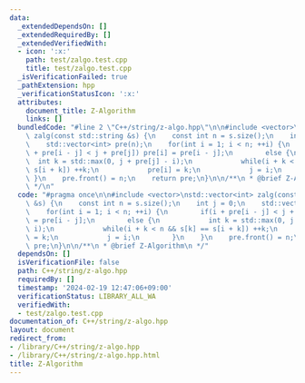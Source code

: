 ```yaml
---
data:
  _extendedDependsOn: []
  _extendedRequiredBy: []
  _extendedVerifiedWith:
  - icon: ':x:'
    path: test/zalgo.test.cpp
    title: test/zalgo.test.cpp
  _isVerificationFailed: true
  _pathExtension: hpp
  _verificationStatusIcon: ':x:'
  attributes:
    document_title: Z-Algorithm
    links: []
  bundledCode: "#line 2 \"C++/string/z-algo.hpp\"\n\n#include <vector>\nstd::vector<int>\
    \ zalg(const std::string &s) {\n    const int n = s.size();\n    int j = 0;\n\
    \    std::vector<int> pre(n);\n    for(int i = 1; i < n; ++i) {\n        if(i\
    \ + pre[i - j] < j + pre[j]) pre[i] = pre[i - j];\n        else {\n          \
    \  int k = std::max(0, j + pre[j] - i);\n            while(i + k < n && s[k] ==\
    \ s[i + k]) ++k;\n            pre[i] = k;\n            j = i;\n        }\n   \
    \ }\n    pre.front() = n;\n    return pre;\n}\n\n/**\n * @brief Z-Algorithm\n\
    \ */\n"
  code: "#pragma once\n\n#include <vector>\nstd::vector<int> zalg(const std::string\
    \ &s) {\n    const int n = s.size();\n    int j = 0;\n    std::vector<int> pre(n);\n\
    \    for(int i = 1; i < n; ++i) {\n        if(i + pre[i - j] < j + pre[j]) pre[i]\
    \ = pre[i - j];\n        else {\n            int k = std::max(0, j + pre[j] -\
    \ i);\n            while(i + k < n && s[k] == s[i + k]) ++k;\n            pre[i]\
    \ = k;\n            j = i;\n        }\n    }\n    pre.front() = n;\n    return\
    \ pre;\n}\n\n/**\n * @brief Z-Algorithm\n */"
  dependsOn: []
  isVerificationFile: false
  path: C++/string/z-algo.hpp
  requiredBy: []
  timestamp: '2024-02-19 12:47:06+09:00'
  verificationStatus: LIBRARY_ALL_WA
  verifiedWith:
  - test/zalgo.test.cpp
documentation_of: C++/string/z-algo.hpp
layout: document
redirect_from:
- /library/C++/string/z-algo.hpp
- /library/C++/string/z-algo.hpp.html
title: Z-Algorithm
---
```

